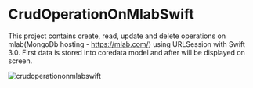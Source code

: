 # CrudOperationOnMlabSwift

This project contains create, read, update and delete operations on mlab(MongoDb hosting - https://mlab.com/) using URLSession with Swift 3.0.
First data is stored into coredata model and after will be displayed on screen. 

![crudoperationonmlabswift](https://cloud.githubusercontent.com/assets/14101763/23835687/318a4b44-0742-11e7-9c77-9943f3c90d93.gif)
